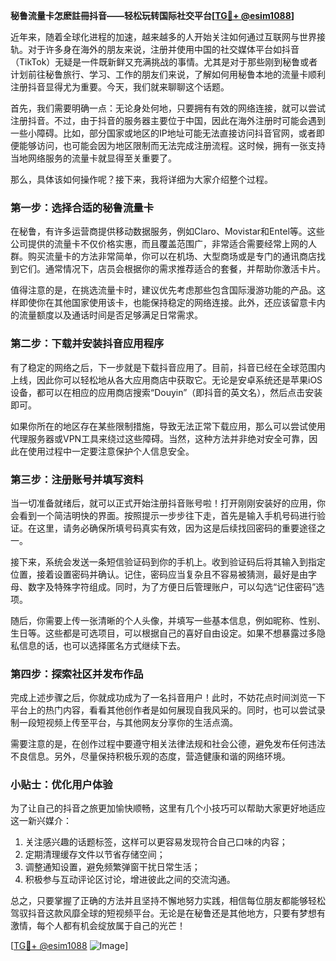 **秘鲁流量卡怎麽註冊抖音——轻松玩转国际社交平台[[TG💪+ @esim1088](https://t.me/s/esim1088)]**

近年来，随着全球化进程的加速，越来越多的人开始关注如何通过互联网与世界接轨。对于许多身在海外的朋友来说，注册并使用中国的社交媒体平台如抖音（TikTok）无疑是一件既新鲜又充满挑战的事情。尤其是对于那些刚到秘鲁或者计划前往秘鲁旅行、学习、工作的朋友们来说，了解如何用秘鲁本地的流量卡顺利注册抖音显得尤为重要。今天，我们就来聊聊这个话题。

首先，我们需要明确一点：无论身处何地，只要拥有有效的网络连接，就可以尝试注册抖音。不过，由于抖音的服务器主要位于中国，因此在海外注册时可能会遇到一些小障碍。比如，部分国家或地区的IP地址可能无法直接访问抖音官网，或者即便能够访问，也可能会因为地区限制而无法完成注册流程。这时候，拥有一张支持当地网络服务的流量卡就显得至关重要了。

那么，具体该如何操作呢？接下来，我将详细为大家介绍整个过程。

### 第一步：选择合适的秘鲁流量卡

在秘鲁，有许多运营商提供移动数据服务，例如Claro、Movistar和Entel等。这些公司提供的流量卡不仅价格实惠，而且覆盖范围广，非常适合需要经常上网的人群。购买流量卡的方法非常简单，你可以在机场、大型商场或是专门的通讯商店找到它们。通常情况下，店员会根据你的需求推荐适合的套餐，并帮助你激活卡片。

值得注意的是，在挑选流量卡时，建议优先考虑那些包含国际漫游功能的产品。这样即使你在其他国家使用该卡，也能保持稳定的网络连接。此外，还应该留意卡内的流量额度以及通话时间是否足够满足日常需求。

### 第二步：下载并安装抖音应用程序

有了稳定的网络之后，下一步就是下载抖音应用了。目前，抖音已经在全球范围内上线，因此你可以轻松地从各大应用商店中获取它。无论是安卓系统还是苹果iOS设备，都可以在相应的应用商店搜索“Douyin”（即抖音的英文名），然后点击安装即可。

如果你所在的地区存在某些限制措施，导致无法正常下载应用，那么可以尝试使用代理服务器或VPN工具来绕过这些障碍。当然，这种方法并非绝对安全可靠，因此在使用过程中一定要注意保护个人信息安全。

### 第三步：注册账号并填写资料

当一切准备就绪后，就可以正式开始注册抖音账号啦！打开刚刚安装好的应用，你会看到一个简洁明快的界面。按照提示一步步往下走，首先是输入手机号码进行验证。在这里，请务必确保所填号码真实有效，因为这是后续找回密码的重要途径之一。

接下来，系统会发送一条短信验证码到你的手机上。收到验证码后将其输入到指定位置，接着设置密码并确认。记住，密码应当复杂且不容易被猜测，最好是由字母、数字及特殊字符组成。同时，为了方便日后管理账户，可以勾选“记住密码”选项。

随后，你需要上传一张清晰的个人头像，并填写一些基本信息，例如昵称、性别、生日等。这些都是可选项目，可以根据自己的喜好自由设定。如果不想暴露过多隐私信息的话，也可以选择匿名方式继续下去。

### 第四步：探索社区并发布作品

完成上述步骤之后，你就成功成为了一名抖音用户！此时，不妨花点时间浏览一下平台上的热门内容，看看其他创作者是如何展现自我风采的。同时，也可以尝试录制一段短视频上传至平台，与其他网友分享你的生活点滴。

需要注意的是，在创作过程中要遵守相关法律法规和社会公德，避免发布任何违法不良信息。另外，尽量保持积极乐观的态度，营造健康和谐的网络环境。

### 小贴士：优化用户体验

为了让自己的抖音之旅更加愉快顺畅，这里有几个小技巧可以帮助大家更好地适应这一新兴媒介：

1. 关注感兴趣的话题标签，这样可以更容易发现符合自己口味的内容；
2. 定期清理缓存文件以节省存储空间；
3. 调整通知设置，避免频繁弹窗干扰日常生活；
4. 积极参与互动评论区讨论，增进彼此之间的交流沟通。

总之，只要掌握了正确的方法并且坚持不懈地努力实践，相信每位朋友都能够轻松驾驭抖音这款风靡全球的短视频平台。无论是在秘鲁还是其他地方，只要有梦想有激情，每个人都有机会绽放属于自己的光芒！

[[TG💪+ @esim1088](https://t.me/s/esim1088) ![Image](https://i.postimg.cc/4NQfJmqS/Snipaste-2025-05-13-00-14-12.png)]